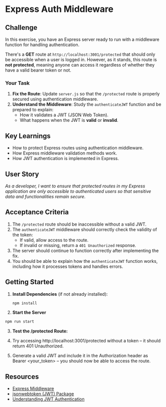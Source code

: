 # Express Auth Middleware

## Challenge

In this exercise, you have an Express server ready to run with a middleware function for handling authentication.

There's a **GET** route at `http://localhost:3001/protected` that should only be accessible when a user is logged in. However, as it stands, this route is **not protected**, meaning anyone can access it regardless of whether they have a valid bearer token or not.

### Your Task

1. **Fix the Route**: Update `server.js` so that the `/protected` route is properly secured using authentication middleware.
2. **Understand the Middleware**: Study the `authenticateJWT` function and be prepared to explain:
   - How it validates a JWT (JSON Web Token).
   - What happens when the JWT is **valid** or **invalid**.

## Key Learnings

- How to protect Express routes using authentication middleware.
- How Express middleware validation methods work.
- How JWT authentication is implemented in Express.

## User Story

_As a developer, I want to ensure that protected routes in my Express application are only accessible to authenticated users so that sensitive data and functionalities remain secure._

## Acceptance Criteria

1. The `/protected` route should be inaccessible without a valid JWT.
2. The `authenticateJWT` middleware should correctly check the validity of the token:
   - If valid, allow access to the route.
   - If invalid or missing, return a `401 Unauthorized` response.
3. The server should continue to function correctly after implementing the fix.
4. You should be able to explain how the `authenticateJWT` function works, including how it processes tokens and handles errors.

## Getting Started

1. **Install Dependencies** (if not already installed):
   ```bash
   npm install
   ```
2. **Start the Server**

```bash
npm run start
```

3. **Test the /protected Route:**

1. Try accessing http://localhost:3001/protected without a token – it should return 401 Unauthorized.
1. Generate a valid JWT and include it in the Authorization header as Bearer <your_token> – you should now be able to access the route.

## Resources

- [Express Middleware](https://expressjs.com/en/guide/writing-middleware.html)
- [jsonwebtoken (JWT) Package](https://www.npmjs.com/package/jsonwebtoken)
- [Understanding JWT Authentication](https://jwt.io/introduction)
